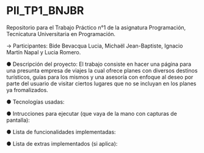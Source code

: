 # PII_TP1_BNJBR

Repositorio para el Trabajo Práctico n°1 de la asignatura Programación, Tecnicatura Universitaria en Programación.

-> Participantes: Bide Bevacqua Lucia, Michaël Jean-Baptiste, Ignacio Martín Napal y Lucia Romero.

●  Descripción del proyecto:
    El trabajo consiste en hacer una página para una presunta empresa de viajes la cual ofrece planes con diversos destinos turísticos, guías para los mismos y una asesoría con 
    enfoque al deseo por parte del usuario de visitar ciertos lugares que no se incluyan en los planes ya fromalizados.

●  Tecnologías usadas:

●  Intrucciones para ejecutar (que vaya de la mano con capturas de pantalla):

●  Lista de funcionalidades implementadas:

●  Lista de extras implementados (si aplica):